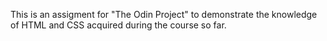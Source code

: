 This is an assigment for "The Odin Project" to demonstrate the knowledge of HTML and CSS acquired during the course so far.